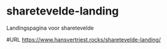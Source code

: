 # sharetevelde-landing
Landingspagina voor sharetevelde

#URL 
https://www.hansvertriest.rocks/sharetevelde-landing/
